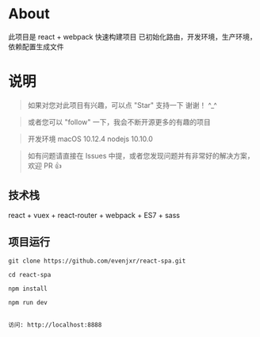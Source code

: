 
# About

此项目是 react + webpack 快速构建项目 已初始化路由，开发环境，生产环境，依赖配置生成文件


# 说明

>  如果对您对此项目有兴趣，可以点 "Star" 支持一下 谢谢！ ^_^

>  或者您可以 "follow" 一下，我会不断开源更多的有趣的项目

>  开发环境 macOS 10.12.4  nodejs 10.10.0

>  如有问题请直接在 Issues 中提，或者您发现问题并有非常好的解决方案，欢迎 PR 👍



## 技术栈

react + vuex + react-router + webpack + ES7 + sass


## 项目运行


```
git clone https://github.com/evenjxr/react-spa.git  

cd react-spa  

npm install

npm run dev 


访问: http://localhost:8888

```


